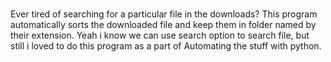 #

Ever tired of searching for a particular file in the downloads?
This program automatically sorts the downloaded file and keep them in folder named by their extension.
Yeah i know we can use search option to search file, but still i loved to do this program as a part of
Automating the stuff with python.
